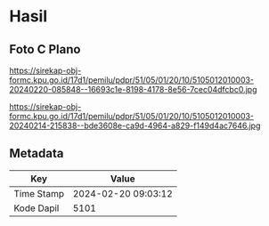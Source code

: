 # Hasil

## Foto C Plano

https://sirekap-obj-formc.kpu.go.id/17d1/pemilu/pdpr/51/05/01/20/10/5105012010003-20240220-085848--16693c1e-8198-4178-8e56-7cec04dfcbc0.jpg

https://sirekap-obj-formc.kpu.go.id/17d1/pemilu/pdpr/51/05/01/20/10/5105012010003-20240214-215838--bde3608e-ca9d-4964-a829-f149d4ac7646.jpg


## Metadata

| Key        | Value               |
| ---------- | ------------------- |
| Time Stamp | 2024-02-20 09:03:12 |
| Kode Dapil | 5101                |



